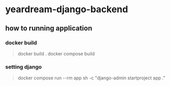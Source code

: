 # yeardream-django-backend

## how to running application

### docker build
> docker build .
> docker compose build

### setting django
> docker compose run --rm app sh -c "django-admin startproject app ."
